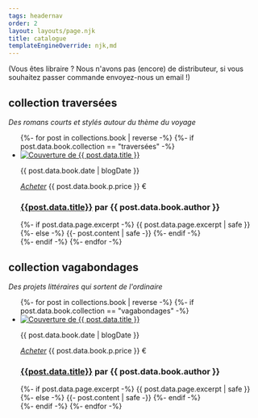 ```yaml
---
tags: headernav
order: 2
layout: layouts/page.njk
title: catalogue
templateEngineOverride: njk,md
---
```

(Vous êtes libraire ? Nous n'avons pas (encore) de distributeur, si vous souhaitez passer commande envoyez-nous un email !)

## collection traversées
*Des romans courts et stylés autour du thème du voyage*

<ul class="catalogue">
  {%- for post in collections.book | reverse -%}
    {%- if post.data.book.collection == "traversées" -%}
      <li>
          <div class="catalogue_left">
            <a href="{{ post.url }}"><img src="{{ post.data.book.cover }}" alt="Couverture de {{ post.data.title }}" class="catalogue_cover"></a>
            <p class="catalogue_date">{{ post.data.book.date | blogDate }}</p>
            <p class="center small"><a href="{{ post.data.book.p.url }}" target="_blank" title="Acheter le livre physique"><i class="fa-solid fa-cart-shopping"><span class="sr-only">Acheter</span></i></a> {{ post.data.book.p.price }} €</p>
          </div>
          <div class="catalogue_right">
            <h3><a href="{{ post.url }}">{{post.data.title}}</a> <span class="catalogue_author">par <strong>{{ post.data.book.author }}</span></strong></h3>
            {%- if post.data.page.excerpt -%}
              {{ post.data.page.excerpt | safe }}
            {%- else -%}
              {{- post.content | safe -}}
            {%- endif -%}
          </div>
      </li>
    {%- endif -%}
  {%- endfor -%}
</ul>

## collection vagabondages
*Des projets littéraires qui sortent de l'ordinaire*

<ul class="catalogue">
  {%- for post in collections.book | reverse -%}
    {%- if post.data.book.collection == "vagabondages" -%}
      <li>
          <div class="catalogue_left">
            <a href="{{ post.url }}"><img src="{{ post.data.book.cover }}" alt="Couverture de {{ post.data.title }}" class="catalogue_cover"></a>
            <p class="catalogue_date">{{ post.data.book.date | blogDate }}</p>
            <p class="center small"><a href="{{ post.data.book.p.url }}" target="_blank" title="Acheter le livre physique"><i class="fa-solid fa-cart-shopping"><span class="sr-only">Acheter</span></i></a> {{ post.data.book.p.price }} €</p>
          </div>
          <div class="catalogue_right">
            <h3><a href="{{ post.url }}">{{post.data.title}}</a> <span class="catalogue_author">par <strong>{{ post.data.book.author }}</span></strong></h3>
            {%- if post.data.page.excerpt -%}
              {{ post.data.page.excerpt | safe }}
            {%- else -%}
              {{- post.content | safe -}}
            {%- endif -%}
          </div>
      </li>
    {%- endif -%}
  {%- endfor -%}
</ul>